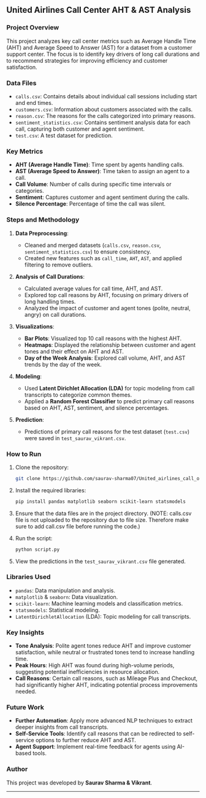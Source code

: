 ## United Airlines Call Center AHT & AST Analysis

### Project Overview
This project analyzes key call center metrics such as Average Handle Time (AHT) and Average Speed to Answer (AST) for a dataset from a customer support center. The focus is to identify key drivers of long call durations and to recommend strategies for improving efficiency and customer satisfaction.

### Data Files
- `calls.csv`: Contains details about individual call sessions including start and end times.
- `customers.csv`: Information about customers associated with the calls.
- `reason.csv`: The reasons for the calls categorized into primary reasons.
- `sentiment_statistics.csv`: Contains sentiment analysis data for each call, capturing both customer and agent sentiment.
- `test.csv`: A test dataset for prediction.

### Key Metrics
- **AHT (Average Handle Time)**: Time spent by agents handling calls.
- **AST (Average Speed to Answer)**: Time taken to assign an agent to a call.
- **Call Volume**: Number of calls during specific time intervals or categories.
- **Sentiment**: Captures customer and agent sentiment during the calls.
- **Silence Percentage**: Percentage of time the call was silent.

### Steps and Methodology

1. **Data Preprocessing**:
   - Cleaned and merged datasets (`calls.csv`, `reason.csv`, `sentiment_statistics.csv`) to ensure consistency.
   - Created new features such as `call_time`, `AHT`, `AST`, and applied filtering to remove outliers.

2. **Analysis of Call Durations**:
   - Calculated average values for call time, AHT, and AST.
   - Explored top call reasons by AHT, focusing on primary drivers of long handling times.
   - Analyzed the impact of customer and agent tones (polite, neutral, angry) on call durations.

3. **Visualizations**:
   - **Bar Plots**: Visualized top 10 call reasons with the highest AHT.
   - **Heatmaps**: Displayed the relationship between customer and agent tones and their effect on AHT and AST.
   - **Day of the Week Analysis**: Explored call volume, AHT, and AST trends by the day of the week.

4. **Modeling**:
   - Used **Latent Dirichlet Allocation (LDA)** for topic modeling from call transcripts to categorize common themes.
   - Applied a **Random Forest Classifier** to predict primary call reasons based on AHT, AST, sentiment, and silence percentages.

5. **Prediction**:
   - Predictions of primary call reasons for the test dataset (`test.csv`) were saved in `test_saurav_vikrant.csv`.

### How to Run

1. Clone the repository:
   ```bash
   git clone https://github.com/saurav-sharma07/United_airlines_call_operations.git
   ```
   
2. Install the required libraries:
   ```bash
   pip install pandas matplotlib seaborn scikit-learn statsmodels
   ```
   
3. Ensure that the data files are in the project directory. (NOTE: calls.csv file is not uploaded to the repository due to file size. Therefore make sure to add call.csv file before running the code.)

4. Run the script:
   ```bash
   python script.py
   ```

5. View the predictions in the `test_saurav_vikrant.csv` file generated.

### Libraries Used
- `pandas`: Data manipulation and analysis.
- `matplotlib` & `seaborn`: Data visualization.
- `scikit-learn`: Machine learning models and classification metrics.
- `statsmodels`: Statistical modeling.
- `LatentDirichletAllocation` (LDA): Topic modeling for call transcripts.

### Key Insights
- **Tone Analysis**: Polite agent tones reduce AHT and improve customer satisfaction, while neutral or frustrated tones tend to increase handling time.
- **Peak Hours**: High AHT was found during high-volume periods, suggesting potential inefficiencies in resource allocation.
- **Call Reasons**: Certain call reasons, such as Mileage Plus and Checkout, had significantly higher AHT, indicating potential process improvements needed.

### Future Work
- **Further Automation**: Apply more advanced NLP techniques to extract deeper insights from call transcripts.
- **Self-Service Tools**: Identify call reasons that can be redirected to self-service options to further reduce AHT and AST.
- **Agent Support**: Implement real-time feedback for agents using AI-based tools.

### Author
This project was developed by **Saurav Sharma & Vikrant**.

---


